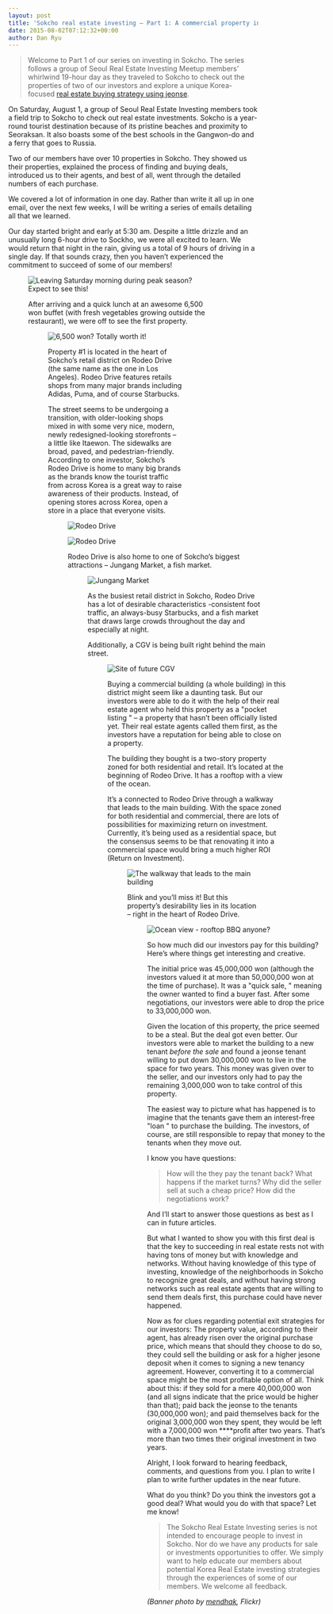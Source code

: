```yaml
---
layout: post
title: 'Sokcho real estate investing – Part 1: A commercial property in the heart of a shopping district for $3,000'
date: 2015-08-02T07:12:32+00:00
author: Dan Ryu
---
```

> Welcome to Part 1 of our series on investing in Sokcho. The series follows a group of Seoul Real Estate Investing Meetup members’ whirlwind 19-hour day as they traveled to Sokcho to check out the properties of two of our investors and explore a unique Korea-focused [real estate buying strategy using jeonse](http://seoulreimeetup.com/korea/how-to-buy-an-apartment-in-korea-for-5000).

On Saturday, August 1, a group of Seoul Real Estate Investing members took a field trip to Sokcho to check out real estate investments. Sokcho is a year-round tourist destination because of its pristine beaches and proximity to Seoraksan. It also boasts some of the best schools in the Gangwon-do and a ferry that goes to Russia.

Two of our members have over 10 properties in Sokcho. They showed us their properties, explained the process of finding and buying deals, introduced us to their agents, and best of all, went through the detailed numbers of each purchase.

We covered a lot of information in one day. Rather than write it all up in one email, over the next few weeks, I will be writing a series of emails detailing all that we learned.

Our day started bright and early at 5:30 am. Despite a little drizzle and an unusually long 6-hour drive to Sockho, we were all excited to learn. We would return that night in the rain, giving us a total of 9 hours of driving in a single day. If that sounds crazy, then you haven’t experienced the commitment to succeed of some of our members!<figure style="width: 360px" class="wp-caption alignnone">

![ Leaving Saturday morning during peak season? Expect to see this! ](https://images.squarespace-cdn.com/content/v1/568a65ced82d5eb432851580/1453796820510-EK35U54ELDRZYI9D8UMD/ke17ZwdGBToddI8pDm48kBOgj54rjDr_Cn6PM_k60KRZw-zPPgdn4jUwVcJE1ZvWEtT5uBSRWt4vQZAgTJucoTqqXjS3CfNDSuuf31e0tVEKkQYvUWYDGucKKvWZWT9N9L90-KjAI_O_7ekO9cCJxKxn0PwarrxMOBK5uU32Nvo/image-asset.jpeg?format=original)

After arriving and a quick lunch at an awesome 6,500 won buffet (with fresh vegetables growing outside the restaurant), we were off to see the first property.<figure style="width: 270px" class="wp-caption alignnone">

![ 6,500 won? Totally worth it! ](https://images.squarespace-cdn.com/content/v1/568a65ced82d5eb432851580/1453798101009-BTBUU8TTQZHS42ZD8PZV/ke17ZwdGBToddI8pDm48kNoWUkuQ52hbt6HGl2iUBl1Zw-zPPgdn4jUwVcJE1ZvWhcwhEtWJXoshNdA9f1qD7Xj1nVWs2aaTtWBneO2WM-vbvhq25UcxHyKUVxdyq7VDfTcVNkwit4tqF6nfm7adPA/buffet?format=original)

Property #1 is located in the heart of Sokcho’s retail district on Rodeo Drive (the same name as the one in Los Angeles). Rodeo Drive features retails shops from many major brands including Adidas, Puma, and of course Starbucks.

The street seems to be undergoing a transition, with older-looking shops mixed in with some very nice, modern, newly redesigned-looking storefronts – a little like Itaewon. The sidewalks are broad, paved, and pedestrian-friendly. According to one investor, Sokcho’s Rodeo Drive is home to many big brands as the brands know the tourist traffic from across Korea is a great way to raise awareness of their products. Instead, of opening stores across Korea, open a store in a place that everyone visits.<figure style="width: 360px" class="wp-caption alignnone">

![ Rodeo Drive ](https://images.squarespace-cdn.com/content/v1/568a65ced82d5eb432851580/1453798967800-CERJOPAI3I1BKJVDH5RC/ke17ZwdGBToddI8pDm48kBOgj54rjDr_Cn6PM_k60KRZw-zPPgdn4jUwVcJE1ZvWEtT5uBSRWt4vQZAgTJucoTqqXjS3CfNDSuuf31e0tVEKkQYvUWYDGucKKvWZWT9N9L90-KjAI_O_7ekO9cCJxKxn0PwarrxMOBK5uU32Nvo/image-asset.jpeg?format=original)

![ Rodeo Drive ](https://images.squarespace-cdn.com/content/v1/568a65ced82d5eb432851580/1453799081466-BUXDBGEKUHDHAC97UE5U/ke17ZwdGBToddI8pDm48kBOgj54rjDr_Cn6PM_k60KRZw-zPPgdn4jUwVcJE1ZvWEtT5uBSRWt4vQZAgTJucoTqqXjS3CfNDSuuf31e0tVEKkQYvUWYDGucKKvWZWT9N9L90-KjAI_O_7ekO9cCJxKxn0PwarrxMOBK5uU32Nvo/image-asset.jpeg?format=original)

Rodeo Drive is also home to one of Sokcho’s biggest attractions – Jungang Market, a fish market.<figure style="width: 360px" class="wp-caption alignnone">

![ Jungang Market ](https://images.squarespace-cdn.com/content/v1/568a65ced82d5eb432851580/1453799228162-C2ZY5I803FLU40BRTKDF/ke17ZwdGBToddI8pDm48kBOgj54rjDr_Cn6PM_k60KRZw-zPPgdn4jUwVcJE1ZvWEtT5uBSRWt4vQZAgTJucoTqqXjS3CfNDSuuf31e0tVEKkQYvUWYDGucKKvWZWT9N9L90-KjAI_O_7ekO9cCJxKxn0PwarrxMOBK5uU32Nvo/image-asset.jpeg?format=original)

As the busiest retail district in Sokcho, Rodeo Drive has a lot of desirable characteristics -consistent foot traffic, an always-busy Starbucks, and a fish market that draws large crowds throughout the day and especially at night.

Additionally, a CGV is being built right behind the main street.<figure style="width: 360px" class="wp-caption alignnone">

![ Site of future CGV ](https://images.squarespace-cdn.com/content/v1/568a65ced82d5eb432851580/1453799340694-MDCNWAN9VLLKSZQ8ZFZI/ke17ZwdGBToddI8pDm48kBOgj54rjDr_Cn6PM_k60KRZw-zPPgdn4jUwVcJE1ZvWEtT5uBSRWt4vQZAgTJucoTqqXjS3CfNDSuuf31e0tVEKkQYvUWYDGucKKvWZWT9N9L90-KjAI_O_7ekO9cCJxKxn0PwarrxMOBK5uU32Nvo/image-asset.jpeg?format=original)

Buying a commercial building (a whole building) in this district might seem like a daunting task. But our investors were able to do it with the help of their real estate agent who held this property as a  "pocket listing " – a property that hasn’t been officially listed yet. Their real estate agents called them first, as the investors have a reputation for being able to close on a property.

The building they bought is a two-story property zoned for both residential and retail. It’s located at the beginning of Rodeo Drive. It has a rooftop with a view of the ocean.

It’s a connected to Rodeo Drive through a walkway that leads to the main building. With the space zoned for both residential and commercial, there are lots of possibilities for maximizing return on investment. Currently, it’s being used as a residential space, but the consensus seems to be that renovating it into a commercial space would bring a much higher ROI (Return on Investment).<figure style="width: 270px" class="wp-caption alignnone">

![ The walkway that leads to the main building ](https://images.squarespace-cdn.com/content/v1/568a65ced82d5eb432851580/1453800292452-DOEEM98Q79DYI2MVOONU/ke17ZwdGBToddI8pDm48kNoWUkuQ52hbt6HGl2iUBl1Zw-zPPgdn4jUwVcJE1ZvWhcwhEtWJXoshNdA9f1qD7Xj1nVWs2aaTtWBneO2WM-vbvhq25UcxHyKUVxdyq7VDfTcVNkwit4tqF6nfm7adPA/image-asset.jpeg?format=original)

Blink and you’ll miss it!  But this property’s desirability lies in its location – right in the heart of Rodeo Drive.<figure style="width: 360px" class="wp-caption alignnone">

![ Ocean view - rooftop BBQ anyone? ](https://images.squarespace-cdn.com/content/v1/568a65ced82d5eb432851580/1453800484460-MBZTTSBTRCFMP6HJCDCW/ke17ZwdGBToddI8pDm48kBOgj54rjDr_Cn6PM_k60KRZw-zPPgdn4jUwVcJE1ZvWEtT5uBSRWt4vQZAgTJucoTqqXjS3CfNDSuuf31e0tVEKkQYvUWYDGucKKvWZWT9N9L90-KjAI_O_7ekO9cCJxKxn0PwarrxMOBK5uU32Nvo/image-asset.jpeg?format=original)

So how much did our investors pay for this building? Here’s where things get interesting and creative.

The initial price was 45,000,000 won (although the investors valued it at more than 50,000,000 won at the time of purchase). It was a  "quick sale, " meaning the owner wanted to find a buyer fast. After some negotiations, our investors were able to drop the price to 33,000,000 won.

Given the location of this property, the price seemed to be a steal. But the deal got even better. Our investors were able to market the building to a new tenant _before the sale_ and found a jeonse tenant willing to put down 30,000,000 won to live in the space for two years. This money was given over to the seller, and our investors only had to pay the remaining 3,000,000 won to take control of this property.

The easiest way to picture what has happened is to imagine that the tenants gave them an interest-free  "loan " to purchase the building. The investors, of course, are still responsible to repay that money to the tenants when they move out.

I know you have questions:

> How will the they pay the tenant back? What happens if the market turns? Why did the seller sell at such a cheap price? How did the negotiations work?

And I’ll start to answer those questions as best as I can in future articles.

But what I wanted to show you with this first deal is that the key to succeeding in real estate rests not with having tons of money but with knowledge and networks. Without having knowledge of this type of investing, knowledge of the neighborhoods in Sokcho to recognize great deals, and without having strong networks such as real estate agents that are willing to send them deals first, this purchase could have never happened.

Now as for clues regarding potential exit strategies for our investors: The property value, according to their agent, has already risen over the original purchase price, which means that should they choose to do so, they could sell the building or ask for a higher jesone deposit when it comes to signing a new tenancy agreement. However, converting it to a commercial space might be the most profitable option of all. Think about this: if they sold for a mere 40,000,000 won (and all signs indicate that the price would be higher than that); paid back the jeonse to the tenants (30,000,000 won); and paid themselves back for the original 3,000,000 won they spent, they would be left with a 7,000,000 won ****profit after two years. That’s more than two times their original investment in two years.

Alright, I look forward to hearing feedback, comments, and questions from you. I plan to write I plan to write further updates in the near future.

What do you think? Do you think the investors got a good deal? What would you do with that space? Let me know!

> The Sokcho Real Estate Investing series is not intended to encourage people to invest in Sokcho. Nor do we have any products for sale or investments opportunities to offer. We simply want to help educate our members about potential Korea Real Estate investing strategies through the experiences of some of our members. We welcome all feedback.

_(Banner photo by <a target="_blank" href="https://www.flickr.com/photos/mendhak/4572352828/in/album-72157623637573964/" rel="noopener noreferrer">mendhak</a>, Flickr)_

